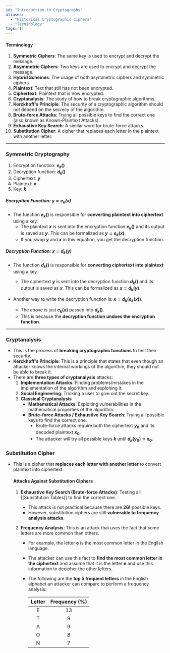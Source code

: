 ```yaml
---
id: "Introduction to Cryptography"
aliases:
  - "Historical Cryptographic Ciphers"
  - "Terminology"
tags: []
---
```


#### Terminology
1. **Symmetric Ciphers**: The same key is used to encrypt and decrypt the message.
2. **Asymmetric Ciphers**: Two keys are used to encrypt and decrypt the message.
3. **Hybrid Schemes**: The usage of both asymmetric ciphers and symmetric ciphers.
4. **Plaintext**: Text that still has not been encrypted.
5. **Ciphertext**: Plaintext that is now encrypted.
6. **Cryptanalysis**: The study of how to break cryptographic algorithms.
7. **Kerckhoff's Principle**: The security of a cryptographic algorithm should not depend on the secrecy of the algorithm.
8. **Brute-force Attacks**: Trying all possible keys to find the correct one (also known as Known-Plaintext Attacks).
9. **Exhaustive Key Search**: A similar word for brute-force attacks.
10. **Substitution Cipher**: A cipher that replaces each letter in the plaintext with another letter.
---
### Symmetric Cryptography

1. Encryption function: **$e_{k}()$**
1. Decryption function: **$d_{k}()$**
2. Ciphertext: **$y$**
3. Plaintext: **$x$**
4. Key: **$k$**

##### Encryption Function: **$y = e_{k}(x)$**
+ The function **$e_{k}()$** is responsible for **converting plaintext into ciphertext** using a key.
    + The plaintext **$x$** is sent into the encryption function **$e_{k}()$** and its output is saved as **$y$**. This can be formalized as **$y = e_{k}(x)$**.
    + If you swap **$y$** and **$x$** in this equation, you get the decryption function.

##### Decryption Function: **$x = d_{k}(y)$**
+ The function **$d_{k}()$** is responsible for **converting ciphertext into plaintext** using a key.
    + The ciphertext **$y$** is sent into the decryption function **$d_{k}()$** and its output is saved as **$x$**. This can be formalized as **$x = d_{k}(y)$**.

+ Another way to write the decryption function is: **$x = d_{k}(e_{k}(x))$**.
    + The above is just **$e_{k}(x)$** passed into **$d_{k}()$**.
    + This is because the **decryption function undoes the encryption function**.
---

### Cryptanalysis
+ This is the process of **breaking cryptographic functions** to test their security.
+ **Kerckhoff's Principle**: This is a principle that states that even though an attacker knows the internal workings of the algorithm, they should not be able to break it.
+ There are **three types of cryptanalysis** attacks:
    1. **Implementation Attacks**: Finding problems/mistakes in the implementation of the algorithm and exploiting it.
    2. **Social Engineering**: Tricking a user to give out the secret key.
    3. **Classical Cryptanalysis**
        + **Mathematical Attacks**: Exploiting vulnerabilities in the mathematical properties of the algorithm.
        + **Brute-force Attacks / Exhaustive Key Search**: Trying all possible keys to find the correct one.
            + Brute-force attacks require both the ciphertext **$y_{0}$** and its decoded plaintext **$x_{0}$**.
            + The attacker will try all possible keys **$k$** until **$d_{k}(y_{0}) = x_{0}$**.

### Substitution Cipher
+ This is a cipher that **replaces each letter with another letter** to convert plaintext into ciphertext.
    #### Attacks Against Substitution Ciphers
    1. **Exhaustive Key Search (Brute-force Attacks)**: Testing all [[Substitution Tables]] to find the correct one.
        + This attack is not practical because there are **$26!$** possible keys.
        + However, substitution ciphers are still **vulnerable to frequency analysis attacks**.

    2. **Frequency Analysis**: This is an attack that uses the fact that some letters are more common than others.
        + For example, the letter **e** is the most common letter in the English language.
        + The attacker can use this fact to **find the most common letter in the ciphertext** and assume that it is the letter **e** and use this information to decipher the other letters.
        + The following are the **top 5 frequent letters** in the English alphabet an attacker can compare to perform a frequency analysis:

            | Letter | Frequency (%)|
            |:------:|:------------:|
            | E      | 13           |
            | T      | 9            |
            | A      | 9            |
            | O      | 8            |
            | N      | 7            |
